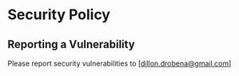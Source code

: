 # Security Policy

## Reporting a Vulnerability
Please report security vulnerabilities to [dillon.drobena@gmail.com]